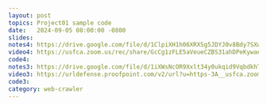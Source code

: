 ```yaml
---
layout: post
topics: Project01 sample code
date:   2024-09-05 08:00:00 -0800
slides: 
notes4: https://drive.google.com/file/d/1ClpiXH1h06XRXSg5JDYJ0v8Bdy7SXwv7/view?usp=sharing
video4: https://usfca.zoom.us/rec/share/GcCg1zFLE5aVeueCZBS31ahDPeKywaejxpZm2wzkBJSu2Hqi8WrLw0omeR4dDJKw.tDbVU26t-_EsuF-N
code4: 
notes3: https://drive.google.com/file/d/1iXWsNcOR9Xxlt34y0ukqid9VqbdkhT69/view?usp=drive_link
video3: https://urldefense.proofpoint.com/v2/url?u=https-3A__usfca.zoom.us_rec_share_gfB7jGx5ZQDwKri4hqThNa03j5J0Ag2f5IZlcc3uLnFLXhcPspVRGF3yfiWC-5FXA7.tbCU5NmH5VZRmbI1&d=DwMFAw&c=qgVugHHq3rzouXkEXdxBNQ&r=pWdb0PpdrgbA8UziBLv0cLIW3gZNVZarim7OULHTsTQ&m=3pOM9buDbk5LtsXuWTar2gFAGsoKYBP17m8pFqJXTJluAA6pYiROYuMmOP2YGUr4&s=oZd2STOiagbXJ5cz4aoBj231gj1ao1-ZPM6cd3nh6H8&e=
code3: 
category: web-crawler
---
```


